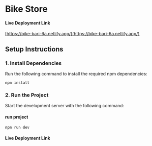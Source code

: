 # Bike Store

#### Live Deployment Link

[https://bike-bari-6a.netlify.app/](https://bike-bari-6a.netlify.app/)

## Setup Instructions

### 1. Install Dependencies

Run the following command to install the required npm dependencies:

```
npm install
```

### 2. Run the Project

Start the development server with the following command:

#### run project

```
npm run dev
```

#### Live Deployment Link
